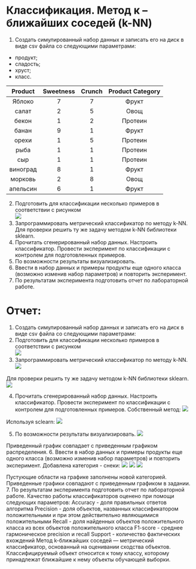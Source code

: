 # Классификация. Метод к – ближайших соседей (k-NN)
1. Создать симулированный набор данных и записать его на диск в виде csv файла со следующими параметрами:
- продукт;
- сладость;
- хруст;
- класс.

| Product       | Sweetness       | Crunch        |Product Category|
|:-------------: |:---------------:| :-------------:| :-------------:|
| Яблоко      | 7 |    7 | Фрукт |
| салат     |2 |  5| Овощ |
| бекон | 1 |2 | Протеин |
| банан | 9 | 1 | Фрукт |
| орехи | 1 | 5 | Протеин |
| рыба | 1 | 1 | Протеин |
| сыр | 1  | 1 | Протеин |
| виноград |8 | 1 | Фрукт |
| морковь | 2 | 8 | Овощ |
| апельсин | 6 | 1 | Фрукт |

2. Подготовить для классификации несколько примеров в соответствии с рисунком</br>
![](screens/pic.png)
3. Запрограммировать метрический классификатор по методу k-NN. Для проверки решить ту же задачу методом k-NN библиотеки sklearn.
4. Прочитать сгенерированный набор данных. Настроить классификатор. Провести эксперимент по классификации с контролем для подготовленных примеров. 
5. По возможности результаты визуализировать.
6. Ввести в набор данных и примеры продукты еще одного класса (возможно изменив набор параметров) и повторить эксперимент.
7. По результатам эксперимента подготовить отчет по лабораторной работе. 

# Отчет:
1. Создать симулированный набор данных и записать его на диск в виде csv файла со следующими параметрами:
2. Подготовить для классификации несколько примеров в соответствии с рисунком</br>
![](screens/input_data.png)
3. Запрограммировать метрический классификатор по методу k-NN.
![](screens/self_made.png)

Для проверки решить ту же задачу методом k-NN библиотеки sklearn.
![](screens/sclearn.png)

4. Прочитать сгенерированный набор данных. Настроить классификатор. Провести эксперимент по классификации с контролем для подготовленных примеров.
Собственный метод:
![](screens/self_made_result.png)

Используя sclearn:
![](screens/sclearn_result.png)

5. По возможности результаты визуализировать.
![](screens/plt.png)

Приведенный график совпадает с приведенным графиком распределения.
6. Ввести в набор данных и примеры продукты еще одного класса (возможно изменив набор параметров) и повторить эксперимент.
Добавлена категория - снеки:
![](screens/self_made_extended.png)
![](screens/sclearn_extended.png)
![](screens/plt_extended.png)

Пустующие области на графике заполнены новой категорией.
Приведенные графики совпадают с приведенным графиком в задании.	
7. По результатам эксперимента подготовить отчет по лабораторной работе.
Качество работы классификаторов оценено при помощи следующих параметров:
Accuracy - доля правильных ответов алгоритма
Precision - доля объектов, названных классификатором положительными и при этом действительно являющимися положительными
Recall - доля найденных объектов положительного класса из всех объектов положительного класса
F1-score - среднее гармоническое precision и recall
Support - количество фактических вхождений
Метод k-ближайших соседей — метрический классификатор, основанный на оценивании сходства объектов. Классифицируемый объект относится к тому классу, которому принадлежат ближайшие к нему объекты обучающей выборки.